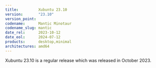 ```yaml
---
title:         Xubuntu 23.10
version:       "23.10"
version_point:
codename:      Mantic Minotaur
codename_slug: mantic
date_rel:      2023-10-12
date_eol:      2024-07-12
products:      desktop,minimal
architectures: amd64
---
```


Xubuntu 23.10 is a regular release which was released in October 2023.
